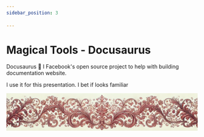 ```yaml
---
sidebar_position: 3

---
```


# Magical Tools - Docusaurus 

Docusaurus 🦕 I Facebook's open source project to help with building documentation website.
  
I use it for this presentation. I bet if looks familiar  


![ornament](../red-small.png)
